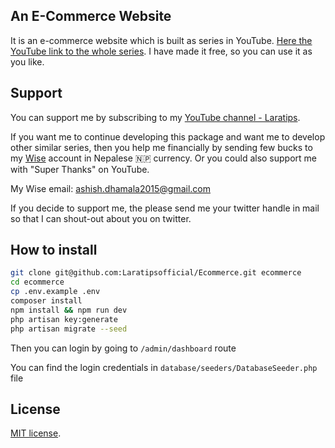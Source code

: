 ## An E-Commerce Website

It is an e-commerce website which is built as series in YouTube. [Here the YouTube link to the whole series](https://www.youtube.com/playlist?list=PL2DahmvUpeus118wGxq8a9o-Guo4JSGg7). I have made it free, so you can use it as you like.

## Support

You can support me by subscribing to my [YouTube channel - Laratips](https://www.youtube.com/c/Laratips).

If you want me to continue developing this package and want me to develop other similar series, then you help me financially by sending few bucks to my [Wise](https://wise.com/invite/ath/ashishd233) account in Nepalese 🇳🇵 currency. Or you could also support me with "Super Thanks" on YouTube.

My Wise email: ashish.dhamala2015@gmail.com

If you decide to support me, the please send me your twitter handle in mail so that I can shout-out about you on twitter.

## How to install

```sh
git clone git@github.com:Laratipsofficial/Ecommerce.git ecommerce
cd ecommerce
cp .env.example .env
composer install
npm install && npm run dev
php artisan key:generate
php artisan migrate --seed
```

Then you can login by going to `/admin/dashboard` route

You can find the login credentials in `database/seeders/DatabaseSeeder.php` file

## License

[MIT license](https://opensource.org/licenses/MIT).
